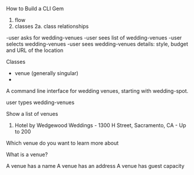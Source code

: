 How to Build a CLI Gem

1. flow
2. classes
  2a. class relationships

-user asks for wedding-venues
-user sees list of wedding-venues
-user selects wedding-venues
-user sees wedding-venues details: style, budget and URL of the location

Classes
- venue (generally singular)
- 

A command line interface for wedding venues, starting with wedding-spot.

user types wedding-venues

Show a list of venues
  1. Hotel by Wedgewood Weddings - 1300 H Street, Sacramento, CA - Up to 200

Which venue do you want to learn more about

What is a venue?

A venue has a name A venue has an address A venue has guest capacity